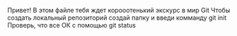 Привет! В этом файле тебя ждет корооотенький экскурс в мир Git
Чтобы создать локальный репозиторий создай папку и введи комманду git init
Проверь, что все ОК с помощью git status
